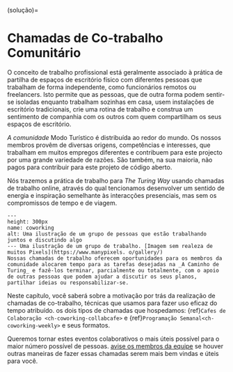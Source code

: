 (solução)=
# Chamadas de Co-trabalho Comunitário

O conceito de trabalho profissional está geralmente associado à prática de partilha de espaços de escritório físico com diferentes pessoas que trabalham de forma independente, como funcionários remotos ou freelancers. Isto permite que as pessoas, que de outra forma podem sentir-se isoladas enquanto trabalham sozinhas em casa, usem instalações de escritório tradicionais, crie uma rotina de trabalho e construa um sentimento de companhia com os outros com quem compartilham os seus espaços de escritório.

_A comunidade_ Modo Turístico é distribuída ao redor do mundo. Os nossos membros provêm de diversas origens, competências e interesses, que trabalham em muitos empregos diferentes e contribuem para este projecto por uma grande variedade de razões. São também, na sua maioria, não pagos para contribuir para este projeto de código aberto.

Nós trazemos a prática de trabalho para _The Turing Way_ usando chamadas de trabalho online, através do qual tencionamos desenvolver um sentido de energia e inspiração semelhante às interacções presenciais, mas sem os compromissos de tempo e de viagem.

```{figure} ../figures/coworking.png
---
height: 300px
name: coworking
alt: Uma ilustração de um grupo de pessoas que estão trabalhando juntos e discutindo algo
--- Uma ilustração de um grupo de trabalho. [Imagem sem realeza de muitos Pixels](https://www.manypixels. o/gallery/)
Nossas chamadas de trabalho oferecem oportunidades para os membros da comunidade alocarem tempo para as tarefas desejadas na _A Caminho de Turing_ e fazê-los terminar, parcialmente ou totalmente, com o apoio de outras pessoas que podem ajudar a discutir os seus planos, partilhar ideias ou responsabilizar-se.
```

Neste capítulo, você saberá sobre a motivação por trás da realização de chamadas de co-trabalho, técnicas que usamos para fazer uso eficaz do tempo atribuído. os dois tipos de chamadas que hospedamos: {ref}`Cafes de Colaboração <ch-coworking-collabcafe>` e {ref}`Programação Semanal<ch-coworking-weekly>` e seus formatos.

Queremos tornar estes eventos colaborativos o mais úteis possível para o maior número possível de pessoas. [avise os membros da equipe](/README.md#get-in-touch) se houver outras maneiras de fazer essas chamadas serem mais bem vindas e úteis para você.
